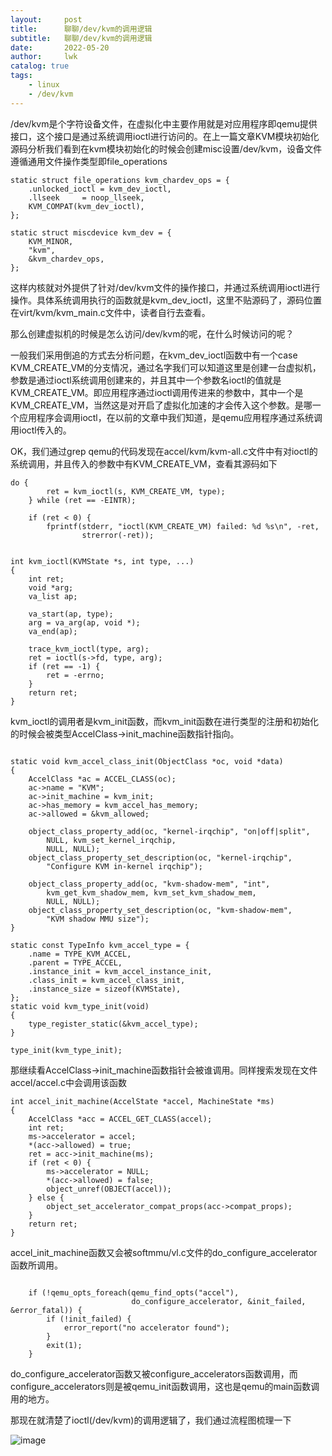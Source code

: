 ```yaml
---
layout:     post
title:      聊聊/dev/kvm的调用逻辑
subtitle:   聊聊/dev/kvm的调用逻辑
date:       2022-05-20
author:     lwk
catalog: true
tags:
    - linux
    - /dev/kvm
---
```


/dev/kvm是个字符设备文件，在虚拟化中主要作用就是对应用程序即qemu提供接口，这个接口是通过系统调用ioctl进行访问的。在上一篇文章KVM模块初始化源码分析我们看到在kvm模块初始化的时候会创建misc设置/dev/kvm，设备文件遵循通用文件操作类型即file_operations

```
static struct file_operations kvm_chardev_ops = {
    .unlocked_ioctl = kvm_dev_ioctl,
    .llseek     = noop_llseek,
    KVM_COMPAT(kvm_dev_ioctl),
};  
    
static struct miscdevice kvm_dev = {
    KVM_MINOR,
    "kvm",
    &kvm_chardev_ops,
};
```
这样内核就对外提供了针对/dev/kvm文件的操作接口，并通过系统调用ioctl进行操作。具体系统调用执行的函数就是kvm_dev_ioctl，这里不贴源码了，源码位置在virt/kvm/kvm_main.c文件中，读者自行去查看。

那么创建虚拟机的时候是怎么访问/dev/kvm的呢，在什么时候访问的呢？

一般我们采用倒追的方式去分析问题，在kvm_dev_ioctl函数中有一个case KVM_CREATE_VM的分支情况，通过名字我们可以知道这里是创建一台虚拟机，参数是通过ioctl系统调用创建来的，并且其中一个参数名ioctl的值就是KVM_CREATE_VM。即应用程序通过ioctl调用传进来的参数中，其中一个是KVM_CREATE_VM，当然这是对开启了虚拟化加速的才会传入这个参数。是哪一个应用程序会调用ioctl，在以前的文章中我们知道，是qemu应用程序通过系统调用ioctl传入的。

OK，我们通过grep qemu的代码发现在accel/kvm/kvm-all.c文件中有对ioctl的系统调用，并且传入的参数中有KVM_CREATE_VM，查看其源码如下

```
do {
        ret = kvm_ioctl(s, KVM_CREATE_VM, type);
    } while (ret == -EINTR);

    if (ret < 0) {
        fprintf(stderr, "ioctl(KVM_CREATE_VM) failed: %d %s\n", -ret,
                strerror(-ret));


```
```
int kvm_ioctl(KVMState *s, int type, ...) 
{   
    int ret;
    void *arg;
    va_list ap;
                
    va_start(ap, type);
    arg = va_arg(ap, void *);
    va_end(ap); 
            
    trace_kvm_ioctl(type, arg);
    ret = ioctl(s->fd, type, arg);
    if (ret == -1) {
        ret = -errno;
    }               
    return ret;
}
```
kvm_ioctl的调用者是kvm_init函数，而kvm_init函数在进行类型的注册和初始化的时候会被类型AccelClass->init_machine函数指针指向。

```

static void kvm_accel_class_init(ObjectClass *oc, void *data)
{
    AccelClass *ac = ACCEL_CLASS(oc);
    ac->name = "KVM";
    ac->init_machine = kvm_init;
    ac->has_memory = kvm_accel_has_memory;
    ac->allowed = &kvm_allowed;

    object_class_property_add(oc, "kernel-irqchip", "on|off|split",
        NULL, kvm_set_kernel_irqchip,
        NULL, NULL);
    object_class_property_set_description(oc, "kernel-irqchip",
        "Configure KVM in-kernel irqchip");

    object_class_property_add(oc, "kvm-shadow-mem", "int",
        kvm_get_kvm_shadow_mem, kvm_set_kvm_shadow_mem,
        NULL, NULL);
    object_class_property_set_description(oc, "kvm-shadow-mem",
        "KVM shadow MMU size");
}

static const TypeInfo kvm_accel_type = {
    .name = TYPE_KVM_ACCEL,
    .parent = TYPE_ACCEL,
    .instance_init = kvm_accel_instance_init,
    .class_init = kvm_accel_class_init,
    .instance_size = sizeof(KVMState),
};
static void kvm_type_init(void)
{
    type_register_static(&kvm_accel_type);
}

type_init(kvm_type_init);
```

那继续看AccelClass->init_machine函数指针会被谁调用。同样搜索发现在文件accel/accel.c中会调用该函数
```
int accel_init_machine(AccelState *accel, MachineState *ms)
{
    AccelClass *acc = ACCEL_GET_CLASS(accel);
    int ret;
    ms->accelerator = accel;
    *(acc->allowed) = true;
    ret = acc->init_machine(ms);
    if (ret < 0) {
        ms->accelerator = NULL;
        *(acc->allowed) = false;
        object_unref(OBJECT(accel));
    } else {
        object_set_accelerator_compat_props(acc->compat_props);
    }   
    return ret;
}
```

accel_init_machine函数又会被softmmu/vl.c文件的do_configure_accelerator函数所调用。


```

    if (!qemu_opts_foreach(qemu_find_opts("accel"),
                           do_configure_accelerator, &init_failed, &error_fatal)) {
        if (!init_failed) {
            error_report("no accelerator found");
        }    
        exit(1);
    }
```

do_configure_accelerator函数又被configure_accelerators函数调用，而configure_accelerators则是被qemu_init函数调用，这也是qemu的main函数调用的地方。

那现在就清楚了ioctl(/dev/kvm)的调用逻辑了，我们通过流程图梳理一下


![image](https://user-images.githubusercontent.com/36918717/177182866-aa9fefb9-7fd2-4b1f-9499-b77244525dc2.png)





                          
                     

